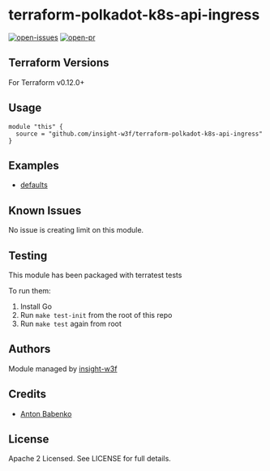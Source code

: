 # terraform-polkadot-k8s-api-ingress

[![open-issues](https://img.shields.io/github/issues-raw/insight-w3f/terraform-polkadot-k8s-api-ingress?style=for-the-badge)](https://github.com/insight-w3f/terraform-polkadot-k8s-api-ingress/issues)
[![open-pr](https://img.shields.io/github/issues-pr-raw/insight-w3f/terraform-polkadot-k8s-api-ingress?style=for-the-badge)](https://github.com/insight-w3f/terraform-polkadot-k8s-api-ingress/pulls)

## Terraform Versions

For Terraform v0.12.0+

## Usage

```hcl-terraform
module "this" {
  source = "github.com/insight-w3f/terraform-polkadot-k8s-api-ingress"
}
```
## Examples

- [defaults](https://github.com/insight-w3f/terraform-polkadot-k8s-api-ingress/tree/master/examples/defaults)

## Known  Issues
No issue is creating limit on this module.

<!-- BEGINNING OF PRE-COMMIT-TERRAFORM DOCS HOOK -->
<!-- END OF PRE-COMMIT-TERRAFORM DOCS HOOK -->

## Testing
This module has been packaged with terratest tests

To run them:

1. Install Go
2. Run `make test-init` from the root of this repo
3. Run `make test` again from root

## Authors

Module managed by [insight-w3f](https://github.com/insight-w3f)

## Credits

- [Anton Babenko](https://github.com/antonbabenko)

## License

Apache 2 Licensed. See LICENSE for full details.